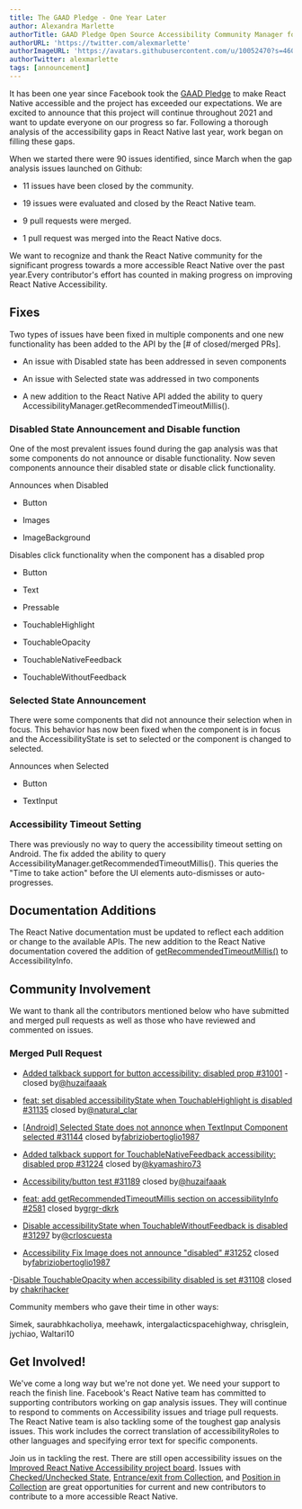 ```yaml
---
title: The GAAD Pledge - One Year Later
author: Alexandra Marlette
authorTitle: GAAD Pledge Open Source Accessibility Community Manager for React Native
authorURL: 'https://twitter.com/alexmarlette'
authorImageURL: 'https://avatars.githubusercontent.com/u/10052470?s=460&u=7f2304cb929d1de703856717af86324c66728f3a&v=4'
authorTwitter: alexmarlette
tags: [announcement]
---
```


It has been one year since Facebook took the [GAAD Pledge](https://diamond.la/GAADPledge/) to make React Native accessible and the project has exceeded our expectations. We are excited to announce that this project will continue throughout 2021 and want  to update everyone on our progress so far.  Following a thorough analysis of the accessibility gaps in React Native last year, work began on filling these gaps.

When we started there were 90 issues identified, since March when the gap analysis issues launched on Github:

- 11 issues have been closed by the community.

- 19 issues were evaluated and closed by the React Native team.

- 9 pull requests were merged.

- 1 pull request was merged into the React Native docs.

We want to recognize and thank the React Native community for the significant progress towards a more accessible React Native over the past year.Every contributor's effort has counted in making progress on improving React Native Accessibility.

## Fixes
Two types of issues have been fixed in multiple components and one new functionality has been added to the API by the [# of closed/merged PRs].

- An issue with Disabled state has been addressed in seven components

- An issue with Selected state was addressed in two components

- A new addition to the React Native API added the ability to query AccessibilityManager.getRecommendedTimeoutMillis().

### Disabled State Announcement and Disable function

One of the most prevalent issues found during the gap analysis was that some components do not announce or disable functionality. Now seven components announce their disabled state or disable click functionality.

Announces when Disabled

- Button

- Images

- ImageBackground

Disables click functionality when the component has a disabled prop

- Button

- Text

- Pressable

- TouchableHighlight

- TouchableOpacity

- TouchableNativeFeedback

- TouchableWithoutFeedback

### Selected State Announcement

There were some components that did not announce their selection when in focus. This behavior has now been fixed when the component is in focus and the AccessibilityState is set to selected or the component is changed to selected.

Announces when Selected

- Button

- TextInput

### Accessibility Timeout Setting

There was previously no way to query the accessibility timeout setting on Android. The fix added the ability to query AccessibilityManager.getRecommendedTimeoutMillis(). This queries the "Time to take action" before the UI elements auto-dismisses or auto-progresses. 

## Documentation Additions

The React Native documentation must be updated to reflect each addition or change to the available APIs. The new addition to the React Native documentation covered the addition of [getRecommendedTimeoutMillis()](https://reactnative.dev/docs/next/accessibilityinfo#getrecommendedtimeoutmillis-android) to AccessibilityInfo.

## Community Involvement

We want to thank all the contributors mentioned below who have submitted and merged pull requests as well as those who have reviewed and commented on issues. 

### Merged Pull Request

- [Added talkback support for button accessibility: disabled prop #31001](https://github.com/facebook/react-native/pull/31001) - closed by[@huzaifaaak](https://twitter.com/huzaifaaak)

- [feat: set disabled accessibilityState when TouchableHighlight is disabled #31135](https://github.com/facebook/react-native/pull/31135) closed by[@natural_clar](https://twitter.com/natural_clar)

- [[Android] Selected State does not annonce when TextInput Component selected #31144](https://github.com/facebook/react-native/pull/31144) closed by[fabriziobertoglio1987](http://fabriziobertoglio1987)

- [Added talkback support for TouchableNativeFeedback accessibility: disabled prop #31224](https://github.com/facebook/react-native/pull/31224) closed by[@kyamashiro73](https://twitter.com/kyamashiro73)

- [Accessibility/button test #31189](https://github.com/facebook/react-native/pull/31189) closed by[@huzaifaaak](https://twitter.com/huzaifaaak)

- [feat: add getRecommendedTimeoutMillis section on accessibilityInfo #2581](https://github.com/facebook/react-native-website/pull/2581) closed by[grgr-dkrk](https://twitter.com/dkrk0901)

- [Disable accessibilityState when TouchableWithoutFeedback is disabled #31297](https://github.com/facebook/react-native/pull/31297) by[@crloscuesta](https://twitter.com/crloscuesta)

- [Accessibility Fix Image does not announce "disabled" #31252](https://github.com/facebook/react-native/pull/31252) closed by[fabriziobertoglio1987](http://fabriziobertoglio1987)

-[Disable TouchableOpacity when accessibility disabled is set #31108](https://github.com/facebook/react-native/pull/31108) closed by [chakrihacker](https://github.com/chakrihacker)

Community members who gave their time in other ways:

Simek, saurabhkacholiya, meehawk, intergalacticspacehighway, chrisglein, jychiao, Waltari10

## Get Involved!

We've come a long way but we're not done yet. We need your support to reach the finish line.  Facebook's React Native team has committed to supporting contributors working on gap analysis issues. They will continue to respond to comments on Accessibility issues and triage pull requests. The React Native team is also tackling some of the toughest gap analysis issues. This work includes the correct translation of accessibilityRoles to other languages and specifying error text for specific components.

Join us in tackling the rest. There are still open accessibility issues on the [Improved React Native Accessibility project board](https://github.com/facebook/react-native/projects/15). Issues with [Checked/Unchecked State](https://github.com/facebook/react-native/issues/30843), [Entrance/exit from Collection](https://github.com/facebook/react-native/issues/30861), and [Position in Collection](https://github.com/facebook/react-native/issues/30977) are great opportunities for current and new contributors to contribute to a more accessible React Native.

